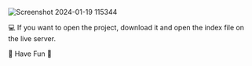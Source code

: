 
![Screenshot 2024-01-19 115344](https://github.com/MikeYoulend/Notes-App/assets/131193353/fee17256-697a-49f4-9fa4-f7bcca8ec242)

💻 If you want to open the project, download it and open the index file on the live server.

🍃 Have Fun 🍂
